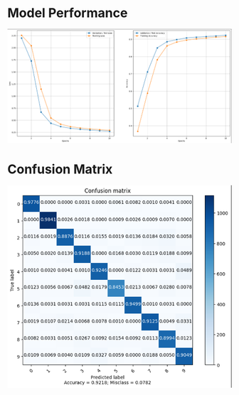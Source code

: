 # Model Performance
<img src="https://github.com/vinhthanai/mnist-classification/blob/main/images/Model%20Performance.png">

# Confusion Matrix
<img src="https://github.com/vinhthanai/mnist-classification/blob/main/images/Confusion%20Matrix.png">

